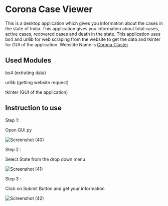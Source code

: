 # Corona Case Viewer
This is a desktop application which gives you information about the cases in the state of India. This application gives you information about total cases, active cases, recovered cases and death in the state. This application uses bs4 and urllib for web scraping from the website to get the data and tkinter for GUI of the application. Webstite Name is <a href='https://coronaclusters.in/'>Corona Cluster</a>

## Used Modules

bs4 (extrating data)

urllib (getting website request)

tkinter (GUI of the application)

## Instruction to use

  Step 1:
  
  Open GUI.py
  
  ![Screenshot (40)](https://user-images.githubusercontent.com/69725182/127030534-b6f77cce-8d0d-4845-89db-b37d0759110c.png)
  
  Step 2 :
  
  Select State from the drop down menu 
  
  ![Screenshot (41)](https://user-images.githubusercontent.com/69725182/127030655-c482b041-db17-4e59-b046-b6b4fe59c6ac.png)

  Step 3 :
  
  Click on Submit Button and get your information
  
  ![Screenshot (42)](https://user-images.githubusercontent.com/69725182/127030808-6eb426ce-1087-4c71-a58a-bda8c95efcc9.png)
